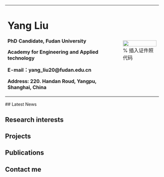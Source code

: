 <table border="0">
  <tr>
    <td width="75%">
      <h1>Yang Liu</h1>
      <p><b>PhD Candidate, Fudan University</b></p>
      <p><b>Academy for Engineering and Applied technology</b></p>
      <p><b>E-mail：yang_liu20@fudan.edu.cn</b></p>
      <p><b>Address: 220. Handan Roud, Yangpu, Shanghai, China</b></p>
    </td>
    <td width="25%">
      <img src="/zhengjianzhao.jpg" width="100%">      % 插入证件照代码
    </td>
  </tr>
</table>
 ## Latest News
 
 ## Research interests
 
 ## Projects
 
 ## Publications
 
 ## Contact me
